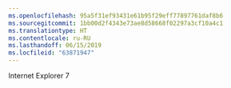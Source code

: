 ```yaml
---
ms.openlocfilehash: 95a5f31ef93431e61b95f29eff77897761daf8b6
ms.sourcegitcommit: 1bb00d2f4343e73ae8d58668f02297a3cf10a4c1
ms.translationtype: HT
ms.contentlocale: ru-RU
ms.lasthandoff: 06/15/2019
ms.locfileid: "63871947"
---
```

Internet Explorer 7